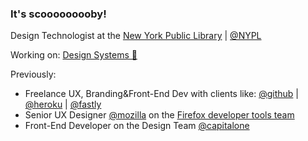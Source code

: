 ### It's scooooooooby!

Design Technologist at the [New York Public Library](https://www.nypl.org/) | [@NYPL](https://github.com/NYPL)

Working on: [Design Systems 🌟](https://github.com/NYPL/nypl-design-system)

Previously:
- Freelance UX, Branding&Front-End Dev with clients like: [@github](https://github.com/github) | [@heroku](https://github.com/heroku) | [@fastly](https://github.com/fastly) 
- Senior UX Designer [@mozilla](https://github.com/mozilla) on the [Firefox developer tools team](https://developer.mozilla.org/en-US/docs/Tools)
- Front-End Developer on the Design Team [@capitalone](https://github.com/capitalone)
